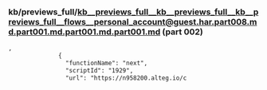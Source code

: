 ### kb/previews_full/kb__previews_full__kb__previews_full__kb__previews_full__flows__personal_account@guest.har.part008.md.part001.md.part001.md.part001.md (part 002)

```md
,
              {
                "functionName": "next",
                "scriptId": "1929",
                "url": "https://n958200.alteg.io/c
```

```
